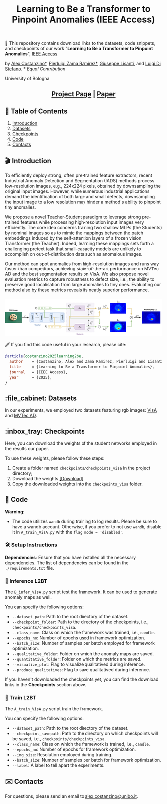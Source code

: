 
<h1 align="center"> Learning to Be a Transformer to Pinpoint Anomalies (IEEE Access) </h1> 


<br>

:rotating_light: This repository contains download links to the datasets, code snippets, and checkpoints of our work "**Learning to Be a Transformer to Pinpoint Anomalies**",  [IEEE Access](https://ieeeaccess.ieee.org/)
 
by [Alex Costanzino*](https://alex-costanzino.github.io/), [Pierluigi Zama Ramirez*](https://pierlui92.github.io/), [Giuseppe Lisanti](https://www.unibo.it/sitoweb/giuseppe.lisanti), and [Luigi Di Stefano](https://www.unibo.it/sitoweb/luigi.distefano).  \* _Equal Contribution_

University of Bologna


<div class="alert alert-info">


<h2 align="center"> 

[Project Page](https://alex-costanzino.github.io/learning_to_be_a_transformer/) | [Paper](https://ieeexplore.ieee.org/document/11048772)
</h2>


## :bookmark_tabs: Table of Contents

1. [Introduction](#clapper-introduction)
2. [Datasets](#file_cabinet)
3. [Checkpoints](#inbox_tray)
4. [Code](#memo-code)
6. [Contacts](#envelope-contacts)

</div>

## :clapper: Introduction
To efficiently deploy strong, often pre-trained feature extractors, recent Industrial Anomaly Detection and Segmentation (IADS) methods process low-resolution images, e.g., 224x224 pixels, obtained by downsampling the original input images. However, while numerous industrial applications demand the identification of both large and small defects, downsampling the input image to a low resolution may hinder a method's ability to pinpoint tiny anomalies.

We propose a novel Teacher-Student paradigm to leverage strong pre-trained features while processing high-resolution input images very efficiently. The core idea concerns training two shallow MLPs (the Students) by nominal images so as to mimic the mappings between the patch embeddings induced by the self-attention layers of a frozen vision Transformer (the Teacher). Indeed, learning these mappings sets forth a challenging pretext task that small-capacity models are unlikely to accomplish on out-of-distribution data such as anomalous images.

Our method can spot anomalies from high-resolution images and runs way faster than competitors, achieving state-of-the-art performance on MVTec AD and the best segmentation results on VisA. We also propose novel evaluation metrics to capture robustness to defect size, i.e., the ability to preserve good localisation from large anomalies to tiny ones. Evaluating our method also by these metrics reveals its neatly superior performance.

<h4 align="center">

</h4>

<img src="./assets/architecture.jpg" alt="Alt text" style="width: 800px;" title="architecture">

:fountain_pen: If you find this code useful in your research, please cite:

```bibtex
@article{costanzino2025learning2be,
  author    = {Costanzino, Alex and Zama Ramirez, Pierluigi and Lisanti, Giuseppe, and Di Stefano, Luigi},
  title     = {Learning to Be a Transformer to Pinpoint Anomalies},
  journal   = {IEEE Access},
  year      = {2025},
}
```

<h2 id="file_cabinet"> :file_cabinet: Datasets </h2>

In our experiments, we employed two datasets featuring rgb images: [VisA](https://github.com/amazon-science/spot-diff) and [MVTec AD](https://www.mvtec.com/company/research/datasets/mvtec-ad).


<h2 id="inbox_tray"> :inbox_tray: Checkpoints </h2>

Here, you can download the weights of the student networks employed in the results our paper.

To use these weights, please follow these steps:

1. Create a folder named `checkpoints/checkpoints_visa` in the project directory;
2. Download the weights [[Download]](https://drive.google.com/drive/folders/1cdcfW8cV_iURK_OwWkKjJFpzJvnJMbeb?usp=sharing);
3. Copy the downloaded weights into the `checkpoints_visa` folder.


## :memo: Code

<div class="alert alert-info">

**Warning**:
- The code utilizes `wandb` during training to log results. Please be sure to have a wandb account. Otherwise, if you prefer to not use `wandb`, disable it in `A_train_VisA.py` with the `flag mode = 'disabled'`.

</div>


### :hammer_and_wrench: Setup Instructions

**Dependencies**: Ensure that you have installed all the necessary dependencies. The list of dependencies can be found in the `./requirements.txt` file.


### :rocket: Inference L2BT

The `B_infer_VisA.py` script test the framework. It can be used to generate anomaly maps as well.

You can specify the following options:
   - `--dataset_path`: Path to the root directory of the dataset.
   - `--checkpoint_folder`: Path to the directory of the checkpoints, i.e., `checkpoints/checkpoints_visa`.
   - `--class_name`: Class on which the framework was trained, i.e., `candle`.
   - `--epochs_no`: Number of epochs used in framework optimization.
   - `--batch_size`: Number of samples per batch employed for framework optimization.
   - `--qualitative_folder`: Folder on which the anomaly maps are saved.
   - `--quantitative_folder`: Folder on which the metrics are saved.
   - `--visualize_plot`: Flag to visualize qualitatived during inference.
   - `--produce_qualitatives`: Flag to save qualitatived during inference.

If you haven't downloaded the checkpoints yet, you can find the download links in the **Checkpoints** section above.

### :rocket: Train L2BT

The `A_train_VisA.py` script train the framework.

You can specify the following options:
   - `--dataset_path`: Path to the root directory of the dataset.
   - `--checkpoint_savepath`: Path to the directory on which checkpoints will be saved, i.e., `checkpoints/checkpoints_visa`.
   - `--class_name`: Class on which the framework is trained, i.e., `candle`.
   - `--epochs_no`: Number of epochs for framework optimization.
   - `--img_size`: Resolution employed during training.
   - `--batch_size`: Number of samples per batch for framework optimization.
   - `--label`: A label to tell apart the experiments.


## :envelope: Contacts

For questions, please send an email to alex.costanzino@unibo.it.

